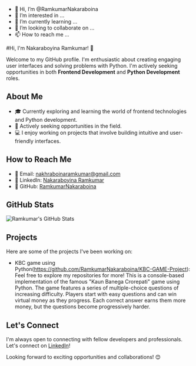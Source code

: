 - 👋 Hi, I’m @RamkumarNakaraboina
- 👀 I’m interested in ...
- 🌱 I’m currently learning ...
- 💞️ I’m looking to collaborate on ...
- 📫 How to reach me ...

#Hi, I'm Nakaraboyina Ramkumar! 👋

Welcome to my GitHub profile. I'm enthusiastic about creating engaging user interfaces and solving problems with Python. I'm actively seeking opportunities in both **Frontend Development** and **Python Development** roles.

## About Me

- 🎓 Currently exploring and learning the world of frontend technologies and Python development.
- 💼 Actively seeking opportunities in the field.
- 💻 I enjoy working on projects that involve building intuitive and user-friendly interfaces.

## How to Reach Me

- 📧 Email: [nakhraboinaramkumar@gmail.com](mailto:nakhraboinaramkumar@gmail.com)
- 🔗 LinkedIn: [Nakaraboyina Ramkumar](https://www.linkedin.com/in/nakaraboyina-ram-kumar/)
- 📂 GitHub: [RamkumarNakaraboina](https://github.com/RamkumarNakaraboina)

## GitHub Stats

![Ramkumar's GitHub Stats](https://github-readme-stats.vercel.app/api?username=RamkumarNakaraboina&show_icons=true&theme=radical)

## Projects

Here are some of the projects I've been working on:

- KBC game using Python(https://github.com/RamkumarNakaraboina/KBC-GAME-Project): Feel free to explore my repositories for more! This is a console-based implementation of the famous "Kaun Banega Crorepati" game using Python. The game features a series of multiple-choice questions of increasing difficulty. Players start with easy questions and can win virtual money as they progress. Each correct answer earns them more money, but the questions become progressively harder.

## Let's Connect

I'm always open to connecting with fellow developers and professionals. Let's connect on [LinkedIn](https://www.linkedin.com/in/nakaraboyina-ram-kumar/)!

Looking forward to exciting opportunities and collaborations! 😊
